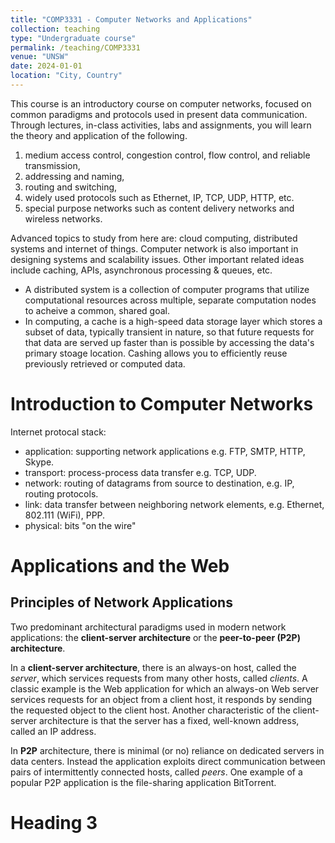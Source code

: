 ```yaml
---
title: "COMP3331 - Computer Networks and Applications"
collection: teaching
type: "Undergraduate course"
permalink: /teaching/COMP3331
venue: "UNSW"
date: 2024-01-01
location: "City, Country"
---
```


This course is an introductory course on computer networks, focused on common paradigms and protocols used in present data communication. Through lectures, in-class activities, labs and assignments, you will learn the theory and application of the following.

1. medium access control, congestion control, flow control, and reliable transmission,
2. addressing and naming,
3. routing and switching,
4. widely used protocols such as Ethernet, IP, TCP, UDP, HTTP, etc.
5. special purpose networks such as content delivery networks and wireless networks.

Advanced topics to study from here are: cloud computing, distributed systems and internet of things. Computer network is also important in designing systems and scalability issues. Other important related ideas include caching, APIs, asynchronous processing & queues, etc.
- A distributed system is a collection of computer programs that utilize computational resources across multiple, separate computation nodes to acheive a common, shared goal. 
- In computing, a cache is a high-speed data storage layer which stores a subset of data, typically transient in nature, so that future requests for that data are served up faster than is possible by accessing the data's primary stoage location. Cashing allows you to efficiently reuse previously retrieved or computed data. 


Introduction to Computer Networks
======

Internet protocal stack:
- application: supporting network applications e.g. FTP, SMTP, HTTP, Skype.
- transport: process-process data transfer e.g. TCP, UDP.
- network: routing of datagrams from source to destination, e.g. IP, routing protocols.
- link: data transfer between neighboring network elements, e.g. Ethernet, 802.111 (WiFi), PPP.
- physical: bits "on the wire"

Applications and the Web 
======

## Principles of Network Applications

Two predominant architectural paradigms used in modern network applications: the **client-server architecture** or the **peer-to-peer (P2P) architecture**.

In a **client-server architecture**, there is an always-on host, called the *server*, which services requests from many other hosts, called *clients*. A classic example is the Web application for which an always-on Web server services requests for an object from a client host, it responds by sending the requested object to the client host. Another characteristic of the client-server architecture is that the server has a fixed, well-known address, called an IP address. 

In **P2P** architecture, there is minimal (or no) reliance on dedicated servers in data centers. Instead the application exploits direct communication between pairs of intermittently connected hosts, called *peers*. One example of a popular P2P application is the file-sharing application BitTorrent. 

Heading 3
======
